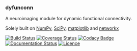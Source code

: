### dyfunconn
A neuroimaging module for dynamic functional connectivity.

Solely built on [NumPy](http://www.numpy.org/), [SciPy](http://www.scipy.org/), [matplotlib](http://matplotlib.org/) and [networkx](https://networkx.github.io/)

[![Build Status](https://travis-ci.org/makism/dyfunconn.svg?branch=master)](https://travis-ci.org/makism/dyfunconn) [![Coverage Status](https://coveralls.io/repos/github/makism/dyfunconn/badge.svg?branch=)](https://coveralls.io/github/makism/dyfunconn?branch=) [![Codacy Badge](https://api.codacy.com/project/badge/Grade/70dff7603f5849f79e703f852d1b5ae3)](https://www.codacy.com/app/makism/dyfunconn?utm_source=github.com&amp;utm_medium=referral&amp;utm_content=makism/dyfunconn&amp;utm_campaign=Badge_Grade) [![Documentation Status](https://readthedocs.org/projects/dyfunconn/badge/?version=latest)](http://dyfunconn.readthedocs.io/en/latest/?badge=latest) [![Licence](https://img.shields.io/badge/Licence-BSD-blue.svg)](https://opensource.org/licenses/BSD-3-Clause)
